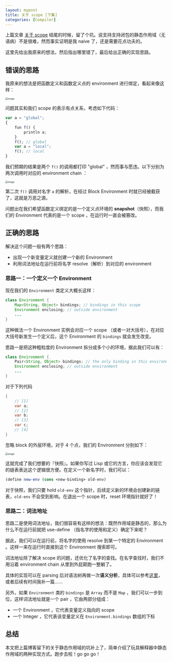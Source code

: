 ```yaml
---
layout: mypost
title: 关于 scope [下集]
categories: [Compiler]
---
```


上篇文章 [关于 scope]( https://enochii.github.io/posts/2020/12/14/About-Scope.html ) 结尾的时候，留了个坑。说支持支持闭包的静态作用域（无语病）不是很难，然而事实证明是我 naive 了，还是需要花点功夫的。

这里先给出我原来的想法，然后指出哪里错了，最后给出正确的实现思路。

## 错误的思路

我原来的想法是把函数定义和函数定义点的 environment 进行绑定，看起来像这样：

<img src="1.jpg" alt="image" style="zoom:50%;"/>

问题其实和我们 scope 的表示有点关系，考虑如下代码：

```javascript
var a = "global";
{
    fun f() {
        println a;
    }
    f(); // global
    var a = "local";
    f(); // local
}
```

我们预期的结果是两个 `f()` 的调用都打印 "global" ，然而事与愿违。以下分别为两次调用时对应的 environment chain ：

<img src="2.jpg" alt="image" style="zoom:50%;"/>

第二次 `f()` 调用对名字 `a` 的解析，在经过 Block Environment 时就已经被截获了，这就是万恶之源。

问题出在我们希望函数定义绑定的是一个定义点环境的 **snapshot**（快照），而我们的 Environment 代表的是一个 scope ，在运行时一直会被篡改。

## 正确的思路

解决这个问题一般有两个思路：

- 出现一个新变量定义就创建一个新的 Environment
- 利用词法地址在运行前将名字 resolve（解析）到对应的 environment

### 思路一：一个定义一个 Environment

现在我们的 `Environment` 类定义大概长这样：

```java
class Environment {
    Map<String, Object> bindings; // bindings in this scope
    Environment enclosing; // outside environment
    ...
}
```

这种做法一个 Environment 实例会对应一个 scope （或者一对大括号），在对应大括号新发生一个定义后，这个 Environment 的 `bindings` 就会发生改变。

思路一是把这种粗粒度的 Environment 拆分成多个小的环境，据此我们可以有：

```java
class Environment {
    Pair<String, Object> bindings; // the only binding in this environment
    Environment enclosing; // outside environment
    ...
}
```

对于下列代码

```java
{
    // [1]
    var a;
    // [2]
    var b;
    // [3]
    var c;
    // [4]
}
```

忽略 block 的外层环境，对于 4 个点，我们的 Environment 分别如下：

<img src="3.jpg" alt="image" style="zoom:50%;"/>

这就完成了我们想要的『快照』。如果你写过 Lisp 或它的方言，你应该会发现它的链表表达这个逻辑很方便。在定义一个新名字时，我们可以：

```scheme
(define new-env (cons <new-binding> old-env)
```

对于快照，我们只要 hold `old-env` 这个指针，后续定义新的环境会创建新的链表，`old-env` 不会受到影响。在退出一个 scope 时，reset 环境指针就好了！

### 思路二：词法地址

思路二是使用词法地址，我们很容易有这样的想法：既然作用域是静态的，那么为什么不在运行前就把 use-define （指名字的使用和定义）确定下来呢？

据此，我们可以在运行前，将名字的使用 resolve 到某一个特定的 Environment 。这样一来在运行时直接到这个 Environment 搜索即可。

词法地址除了解决 scope 的问题，还优化了名字的查找。在名字查找时，我们不用沿着 environment chain 从里到外屁颠跑一整躺了。

具体的实现可以在 parsing 后对语法树再做一次**语义分析**，具体可以参考[这里]( http://www.craftinginterpreters.com/resolving-and-binding.html )，或者后续有时间我补一篇......

另外，如果 `Environment` 类的 `bindings` 是 `Array` 而不是 `Map` ，我们可以一步到位，这样词法地址就是一个 pair ，它由两部分组成：

- 一个 Environment ，它代表变量定义指向的 scope
- 一个 Integer ，它代表该变量定义在 `Environment.bindings` 数组的下标

## 总结

本文把上篇博客留下的关于静态作用域的坑补上了，简单介绍了玩具解释器中静态作用域的两种实现方式。跑步去啦！go go go！